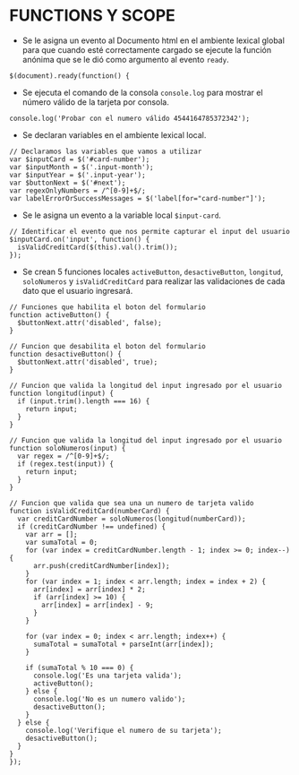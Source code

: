 # FUNCTIONS Y SCOPE

* Se le asigna un evento al Documento html en el ambiente lexical global para que cuando esté 
  correctamente cargado se ejecute la función anónima que se le dió como argumento al evento `ready`.
  
~~~
$(document).ready(function() {
~~~

  * Se ejecuta el comando de la consola `console.log` para mostrar el número válido de la tarjeta por consola.
  
  ~~~
  console.log('Probar con el numero válido 4544164785372342');      
  ~~~
  
  * Se declaran variables en el ambiente lexical local.
  
  ~~~
  // Declaramos las variables que vamos a utilizar
  var $inputCard = $('#card-number');
  var $inputMonth = $('.input-month');
  var $inputYear = $('.input-year');
  var $buttonNext = $('#next');
  var regexOnlyNumbers = /^[0-9]+$/;
  var labelErrorOrSuccessMessages = $('label[for="card-number"]');
  ~~~  
  
  * Se le asigna un evento a la variable local `$input-card`.
  
  ~~~ 
  // Identificar el evento que nos permite capturar el input del usuario
  $inputCard.on('input', function() {
    isValidCreditCard($(this).val().trim());
  });
  ~~~ 
  
  * Se crean 5 funciones locales `activeButton`, `desactiveButton`, `longitud`, `soloNumeros` y `isValidCreditCard`
    para realizar las validaciones de cada dato que el usuario ingresará.
  
  ~~~ 
  // Funciones que habilita el boton del formulario
  function activeButton() {
    $buttonNext.attr('disabled', false);
  } 
 
  // Funcion que desabilita el boton del formulario
  function desactiveButton() {  
    $buttonNext.attr('disabled', true);
  } 

  // Funcion que valida la longitud del input ingresado por el usuario
  function longitud(input) {
    if (input.trim().length === 16) {
      return input;
    }
  }
  
  // Funcion que valida la longitud del input ingresado por el usuario
  function soloNumeros(input) {
    var regex = /^[0-9]+$/;
    if (regex.test(input)) {
      return input;
    }
  }
 
  // Funcion que valida que sea una un numero de tarjeta valido   
  function isValidCreditCard(numberCard) {
    var creditCardNumber = soloNumeros(longitud(numberCard));
    if (creditCardNumber !== undefined) {
      var arr = [];
      var sumaTotal = 0;
      for (var index = creditCardNumber.length - 1; index >= 0; index--) {
        arr.push(creditCardNumber[index]);
      }
      for (var index = 1; index < arr.length; index = index + 2) {
        arr[index] = arr[index] * 2;
        if (arr[index] >= 10) {
          arr[index] = arr[index] - 9;
        }    
      }
     
      for (var index = 0; index < arr.length; index++) {
        sumaTotal = sumaTotal + parseInt(arr[index]);
      }
     
      if (sumaTotal % 10 === 0) {
        console.log('Es una tarjeta valida');
        activeButton();
      } else {
        console.log('No es un numero valido');
        desactiveButton();
      }
    } else {
      console.log('Verifique el numero de su tarjeta'); 
      desactiveButton();  
    }
  }
});
~~~ 
